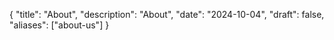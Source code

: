 {
    "title": "About",
    "description": "About",
    "date": "2024-10-04",
    "draft": false,
    "aliases": ["about-us"]
}

